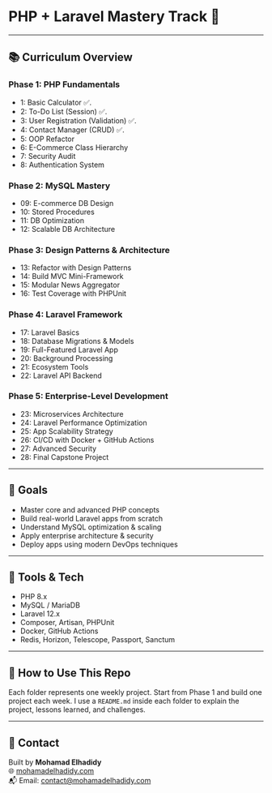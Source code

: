 # PHP + Laravel Mastery Track 🚀

---

## 📚 Curriculum Overview

### Phase 1: PHP Fundamentals
- 1: Basic Calculator ✅.
- 2: To-Do List (Session) ✅.
- 3: User Registration (Validation) ✅.
- 4: Contact Manager (CRUD) ✅.
- 5: OOP Refactor
- 6: E-Commerce Class Hierarchy
- 7: Security Audit
- 8: Authentication System

### Phase 2: MySQL Mastery
- 09: E-commerce DB Design
- 10: Stored Procedures
- 11: DB Optimization
- 12: Scalable DB Architecture

### Phase 3: Design Patterns & Architecture
- 13: Refactor with Design Patterns
- 14: Build MVC Mini-Framework
- 15: Modular News Aggregator
- 16: Test Coverage with PHPUnit

### Phase 4: Laravel Framework
- 17: Laravel Basics
- 18: Database Migrations & Models
- 19: Full-Featured Laravel App
- 20: Background Processing
- 21: Ecosystem Tools
- 22: Laravel API Backend

### Phase 5: Enterprise-Level Development
- 23: Microservices Architecture
- 24: Laravel Performance Optimization
- 25: App Scalability Strategy
- 26: CI/CD with Docker + GitHub Actions
- 27: Advanced Security
- 28: Final Capstone Project

---

## 🧠 Goals

- Master core and advanced PHP concepts
- Build real-world Laravel apps from scratch
- Understand MySQL optimization & scaling
- Apply enterprise architecture & security
- Deploy apps using modern DevOps techniques

---

## 🔧 Tools & Tech

- PHP 8.x
- MySQL / MariaDB
- Laravel 12.x
- Composer, Artisan, PHPUnit
- Docker, GitHub Actions
- Redis, Horizon, Telescope, Passport, Sanctum

---

## 📌 How to Use This Repo

Each folder represents one weekly project. Start from Phase 1 and build one project each week. I use a `README.md` inside each folder to explain the project, lessons learned, and challenges.

---

## 🚀 Contact

Built by **Mohamad Elhadidy**  
🌐 [mohamadelhadidy.com](https://mohamadelhadidy.com)  
📬 Email: contact@mohamadelhadidy.com  
